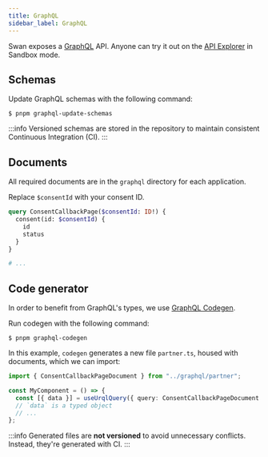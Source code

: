 ```yaml
---
title: GraphQL
sidebar_label: GraphQL
---
```


Swan exposes a [GraphQL](https://graphql.org/) API.
Anyone can try it out on the [API Explorer](https://explorer.swan.io/) in Sandbox mode.

## Schemas

Update GraphQL schemas with the following command:

```console
$ pnpm graphql-update-schemas
```

:::info
Versioned schemas are stored in the repository to maintain consistent Continuous Integration (CI).
:::

## Documents

All required documents are in the `graphql` directory for each application.

Replace `$consentId` with your consent ID.

```graphql title="clients/banking/src/graphql/partner.gql"
query ConsentCallbackPage($consentId: ID!) {
  consent(id: $consentId) {
    id
    status
  }
}

# ...
```

## Code generator

In order to benefit from GraphQL's types, we use [GraphQL Codegen](https://the-guild.dev/graphql/codegen).

Run codegen with the following command:

```console
$ pnpm graphql-codegen
```

In this example, `codegen` generates a new file `partner.ts`, housed with documents, which we can import:

```ts
import { ConsentCallbackPageDocument } from "../graphql/partner";

const MyComponent = () => {
  const [{ data }] = useUrqlQuery({ query: ConsentCallbackPageDocument });
  // `data` is a typed object
  // ...
};
```

:::info
Generated files are **not versioned** to avoid unnecessary conflicts. Instead, they're generated with CI.
:::
